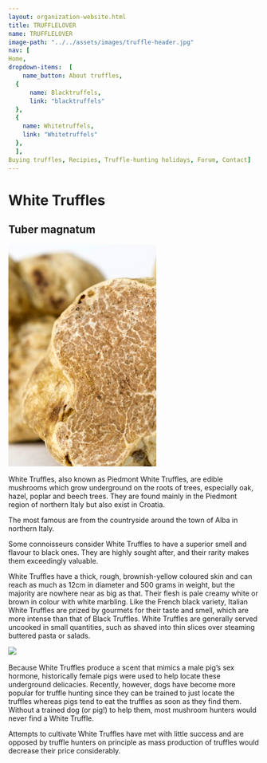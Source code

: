 ```yaml
---
layout: organization-website.html
title: TRUFFLELOVER
name: TRUFFLELOVER
image-path: "../../assets/images/truffle-header.jpg"
nav: [
Home,
dropdown-items:  [
    name_button: About truffles,
  {
      name: Blacktruffels,
      link: "blacktruffels"
  },
  {
    name: Whitetruffels,
    link: "Whitetruffels"
  },
  ],
Buying truffles, Recipies, Truffle-hunting holidays, Forum, Contact]
---
```

# White Truffles

## Tuber magnatum

<right>![](../../assets/images/truffle3.png)</right>

White Truffles, also known as Piedmont White Truffles, are edible mushrooms which grow underground on the roots of trees, especially oak, hazel, poplar and beech trees. They are found mainly in the Piedmont region of northern Italy but also exist in Croatia.

The most famous are from the countryside around the town of Alba in northern Italy.

Some connoisseurs consider White Truffles to have a superior smell and flavour to black ones. They are highly sought after, and their rarity makes them exceedingly valuable.

White Truffles have a thick, rough, brownish-yellow coloured skin and can reach as much as 12cm in diameter and 500 grams in weight, but the majority are nowhere near as big as that. Their flesh is pale creamy white or brown in colour with white marbling. Like the French black variety, Italian White Truffles are prized by gourmets for their taste and smell, which are more intense than that of Black Truffles. White Truffles are generally served uncooked in small quantities, such as shaved into thin slices over steaming buttered pasta or salads.

<right>![](../../assets/images/truffle4.png)</right>

Because White Truffles produce a scent that mimics a male pig’s sex hormone, historically female pigs were used to help locate these underground delicacies. Recently, however, dogs have become more popular for truffle hunting since they can be trained to just locate the truffles whereas pigs tend to eat the truffles as soon as they find them. Without a trained dog (or pig!) to help them, most mushroom hunters would never find a White Truffle.

Attempts to cultivate White Truffles have met with little success and are opposed by truffle hunters on principle as mass production of truffles would decrease their price considerably.
